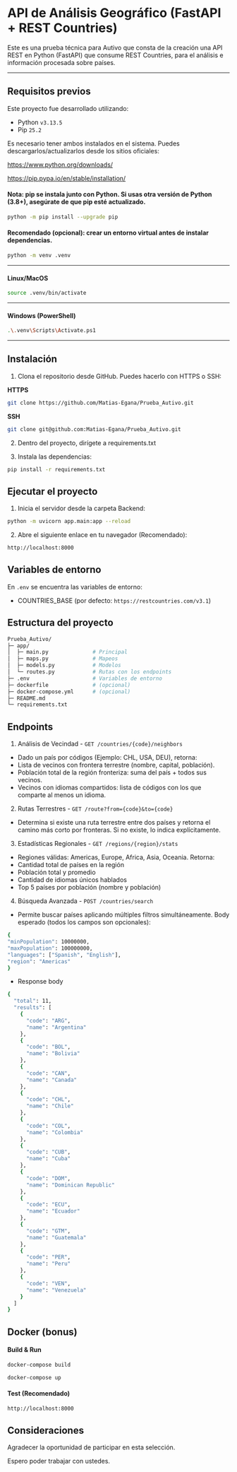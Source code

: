 
# API de Análisis Geográfico (FastAPI + REST Countries)

Este es una prueba técnica para Autivo que consta de la creación una API REST en Python (FastAPI) que consume REST Countries, para el
análisis e información procesada sobre países.

---

## Requisitos previos

Este proyecto fue desarrollado utilizando:

- Python `v3.13.5`
- Pip `25.2`    

Es necesario tener ambos instalados en el sistema. Puedes descargarlos/actualizarlos desde los sitios oficiales:

https://www.python.org/downloads/

https://pip.pypa.io/en/stable/installation/

#### Nota: pip se instala junto con Python. Si usas otra versión de Python (3.8+), asegúrate de que pip esté actualizado.
```sh
python -m pip install --upgrade pip
```
#### Recomendado (opcional): crear un entorno virtual antes de instalar dependencias.
```sh
python -m venv .venv
```
---

#### Linux/MacOS

```sh
source .venv/bin/activate
```
---

#### Windows (PowerShell)
```sh
.\.venv\Scripts\Activate.ps1
```
---

## Instalación

1. Clona el repositorio desde GitHub. Puedes hacerlo con HTTPS o SSH:

**HTTPS**
```sh
git clone https://github.com/Matias-Egana/Prueba_Autivo.git
```
**SSH**
```sh
git clone git@github.com:Matias-Egana/Prueba_Autivo.git
```
2. Dentro del proyecto, dirígete a requirements.txt

3. Instala las dependencias:
```sh
pip install -r requirements.txt
```

## Ejecutar el proyecto
1. Inicia el servidor desde la carpeta Backend:
```sh
python -m uvicorn app.main:app --reload
```
2. Abre el siguiente enlace en tu navegador (Recomendado):
```sh
http://localhost:8000
```
## Variables de entorno

En `.env` se encuentra las variables de entorno:
- COUNTRIES_BASE (por defecto: `https://restcountries.com/v3.1`)

## Estructura del proyecto
```sh
Prueba_Autivo/
├─ app/          
│  ├─ main.py              # Principal
│  ├─ maps.py              # Mapeos
│  ├─ models.py            # Modelos 
│  └─ routes.py            # Rutas con los endpoints
├─ .env                    # Variables de entorno
├─ dockerfile              # (opcional)
├─ docker-compose.yml      # (opcional)
├─ README.md            
└─ requirements.txt   

```
## Endpoints
1) Análisis de Vecindad - `GET /countries/{code}/neighbors` 

- Dado un país por códigos (Ejemplo: CHL, USA, DEU), retorna:
- Lista de vecinos con frontera terrestre (nombre, capital, población).
- Población total de la región fronteriza: suma del país + todos sus vecinos.
- Vecinos con idiomas compartidos: lista de códigos con los que comparte al menos un idioma.

2) Rutas Terrestres - `GET /route?from={code}&to={code}`
- Determina si existe una ruta terrestre entre dos países y retorna el camino más corto por fronteras. Si no existe, lo indica explícitamente.

3) Estadísticas Regionales - `GET /regions/{region}/stats`
- Regiones válidas: Americas, Europe, Africa, Asia, Oceania. Retorna:
- Cantidad total de países en la región
- Población total y promedio
- Cantidad de idiomas únicos hablados
- Top 5 países por población (nombre y población)

4) Búsqueda Avanzada - `POST /countries/search`
- Permite buscar países aplicando múltiples filtros simultáneamente. Body
esperado (todos los campos son opcionales):
```sh
{
"minPopulation": 10000000,
"maxPopulation": 100000000,
"languages": ["Spanish", "English"],
"region": "Americas"
}
```
- Response body

```sh
{
  "total": 11,
  "results": [
    {
      "code": "ARG",
      "name": "Argentina"
    },
    {
      "code": "BOL",
      "name": "Bolivia"
    },
    {
      "code": "CAN",
      "name": "Canada"
    },
    {
      "code": "CHL",
      "name": "Chile"
    },
    {
      "code": "COL",
      "name": "Colombia"
    },
    {
      "code": "CUB",
      "name": "Cuba"
    },
    {
      "code": "DOM",
      "name": "Dominican Republic"
    },
    {
      "code": "ECU",
      "name": "Ecuador"
    },
    {
      "code": "GTM",
      "name": "Guatemala"
    },
    {
      "code": "PER",
      "name": "Peru"
    },
    {
      "code": "VEN",
      "name": "Venezuela"
    }
  ]
}
```
## Docker (bonus)
#### Build & Run
```sh
docker-compose build
```
```sh
docker-compose up
```
#### Test (Recomendado)

```sh
http://localhost:8000
```

## Consideraciones

Agradecer la oportunidad de participar en esta selección.

Espero poder trabajar con ustedes.
   

